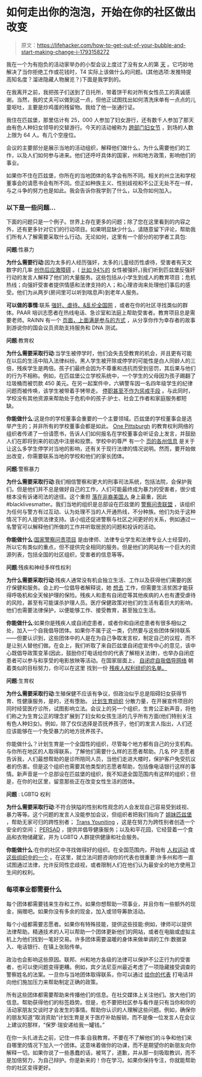 # 如何走出你的泡泡，开始在你的社区做出改变

> 原文：<https://lifehacker.com/how-to-get-out-of-your-bubble-and-start-making-change-i-1793158272>

我在一个为有抱负的活动家举办的小型会议上度过了没有女人的第 [天](https://www.womensmarch.com/womensday/) 。它巧妙地解决了当你拒绝工作或花钱时，T4 实际上该做什么的问题。(其他选项:发推特提高知名度？溜进隐藏人物展览？)下面是我学到的。



在我离开之前，我把孩子们送到了日托所，带着饼干和对所有女性员工的真诚感谢。当然，我的丈夫可以做到这一点，但他正试图找出如何清洗床单有一点点的儿童呕吐，主要是炒鸡蛋的残留物。我给了他一张通行证。

我住在匹兹堡，那里估计有 25，000 人参加了妇女游行，还有数千人参加了那天由有色人种妇女领导的交替游行。今天的活动被称为 [跨部门妇女节](https://www.facebook.com/events/172722813231875/) ，到场的人数上限为 64 人。有几个空座位。

会议的主要部分是展示当地的活动组织，解释他们做什么，为什么需要他们的工作，以及人们如何参与进来。他们还呼吁具体的国家，州和地方政策，影响他们的事业。

如果你不住在匹兹堡，你所在的当地团体的名字会有所不同。相关的州立法和学校董事会的请愿书会有所不同。但正如种族主义、性别歧视和不公正无处不在一样，与之斗争的努力也是如此。我会告诉你我学到了什么，以及你如何加入。

### 以下是一些问题...

下面的问题只是一个例子。世界上存在更多的问题；除了您在这里看到的内容之外，还有更多针对它们的行动项目。如果明显缺少什么，请随意留下评论，帮助我们所有人了解需要采取什么行动。无论如何，这里有一个部分的初学者工具包:

**问题**:性暴力

**为什么需要行动**:因为太多的人经历强奸，太多的儿童经历性虐待，受害者有天文数字的几率 [创伤后应激障碍](https://www.nimh.nih.gov/health/topics/post-traumatic-stress-disorder-ptsd/) 。( [比如 94%的](https://www.rainn.org/statistics/victims-sexual-violence) 女性被强奸。)我们听到匹兹堡反强奸行动的发言人解释了他们的大量服务。这些包括从小学生到成人的教育项目；危机热线；向强奸受害者提供情感和法律支持的人；和心理咨询来处理他们事后的感受。他们为从两岁(房间里可以听到喘息声)到老年人服务。

**可以做的事情**:联系 [强奸、虐待、&乱伦全国网](https://www.rainn.org/) ，或者在你的社区寻找类似的群体。PAAR 培训志愿者在热线电话、急诊室和法庭上帮助受害者。教育项目总是需要老师。RAINN 有一个 [页面，上面满是参与的方式](https://www.rainn.org/get-involved) ，从分享你作为幸存者的故事到游说你的国会议员资助支持服务和 DNA 测试。

**问题**:教育权

**为什么需要采取行动**:当学生被停学时，他们会失去受教育的机会，并且更有可能在以后的生活中陷入法律纠纷。黑人学生被开除或停学的可能性是白人同龄人的三倍，残疾学生是两倍。孩子们最终会因为不尊重和违抗而受到惩罚，其后果与他们的行为不相称。例如，在匹兹堡公立学校系统中，一个学生的父母因为孩子踢翻了垃圾桶而被罚款 450 美元。在另一起案件中，六辆警车因一名四年级学生的纪律问题而被传唤，该学生被带着手铐带走。 [停职甚至不作为惩戒手段](https://www.bostonglobe.com/magazine/2014/12/21/school-suspensions-don-work-time-for-something-better/kXQMRlfBWccB8hPduwoHTK/story.html) 。与此同时，学校没有其他资源来帮助处于危机中的孩子:护士、社会工作者和家庭服务都短缺。

**你能做什么**:这是你的学校董事会重要的一个主要领域。匹兹堡的学校董事会是选举产生的；并非所有的学校董事会都是如此。 [One Pittsburgh](http://www.onepittsburgh.org/) 的教育权利网络的组织者传递了一份请愿书，告诉人们如何报名在学校董事会听证会上发言，并鼓励人们在即将到来的初选中注册和投票。学校中的尊严 有一个 [页的各州信息](http://www.dignityinschools.org/resource-by-state) 是关于让这么多学生停学对当地的影响，还有关于现行法律的情况说明。然而，要开始做出改变，你需要联系当地的学校和他们的家长团体。

**问题**:警察暴力

**为什么需要采取行动**:我们相信警察和更大的刑事司法系统，包括法院，会保护我们。但是他们并不总是做好自己的工作，人们可能最终成为暴力的受害者，很少或根本没有诉诸司法的途径。这个重担 [落在非裔美国人](https://journalistsresource.org/studies/government/criminal-justice/police-reasonable-force-brutality-race-research-review-statistics) 身上最重，因此#blacklivesmatter。我们当地的组织是总部设在匹兹堡的 [警察问责联盟](http://apapgh.org/) ，该组织为任何与警方有过互动、认为处理不当的人开通热线，不分种族。他们为处于这种情况下的人提供法律支持。该小组还促进警察与社区之间更好的关系，例如通过一名警官可以解释他们所做的工作并听取居民的问题和投诉的活动。

**你能做什么**:[国家警察问责项目](https://www.nlg-npap.org/) 是由律师、法律专业学生和法律专业人士经营的，所以它有类似的重点，但不提供完全相同的服务。但是他们的网站有一个巨大的资源列表，包括全国的社区组织，受害者的信息等等。

**问题**:残疾和神经多样性权利

**为什么需要采取行动**:残疾人通常没有机会独立生活、工作以及获得他们需要的医疗保健和服务。会上的一位倡导者解释说，她 [想去](http://www.iwanttoworkpa.org/) 工作，但需要生活贫困才能获得呼吸机和全天候护理的保险。残疾人和患有自闭症等其他疾病的人也有遭受虐待的风险，甚至有可能谋杀护理人员。医疗保健政策对他们的生活有着巨大的影响，他们也需要法律保护，以便能够工作、接受教育，甚至独立生活。

**你能做什么**:如果你是残疾人或自闭症患者，或者你和自闭症患者有很多相似之处，加入一个自我倡导团体。如果你不属于这一类，仍然要与这些团体保持联系——但要认识到，这些团体中的人是在为自己争取发言权，制定自己的议程，而不是让别人替他们做。在会上，我们听取了来自匹兹堡自闭症宣传中心的意见，该中心既倡导政策变革(因此，鼓励你打电话给你的代表了解相关法律)，也举办自闭症患者可以参与和享受的电影放映等活动。在国家层面上， [自闭症自我倡导网络](http://autisticadvocacy.org/) 朝着类似的目标努力，你可以在这里 找到一份 [残疾人权利组织的名单。](https://en.wikipedia.org/wiki/List_of_disability_rights_organizations)

**问题**:生育权

**为什么需要采取行动**:生殖保健不应该有争议，但政治似乎总是阻碍妇女获得节育、性健康服务，是的，还有堕胎。 [计划生育组织](https://www.plannedparenthood.org/) 分散力量，在开展宣传项目的同时经营医疗诊所，试图影响立法。会议上的另一个组织，生育公正新声音，将他们称之为生育公正的理念扩展到了妇女和女孩生活的几乎所有方面(他们特别关注有色人种妇女)。例如，除了仅仅选择是否抚养孩子，他们的发言人指出，人们还应该能够在一个免受暴力的地方抚养孩子。

你能做什么？计划生育是一个全国性的组织，尽管每个地方都有自己的分支机构。与你所在地区的人取得联系，了解他们需要什么样的志愿者帮助。几名 PP 志愿者告诉我，人们最想帮助的是诊所陪同人员，当他们走进大楼时，保护客户免受抗议者的伤害。但是这个组织也需要其他类型的志愿者帮助，包括像电话银行这样的事情。新声音是一个总部设在匹兹堡的组织，我不知道全国范围内有这样的组织；但是，在你的社区里，留意那些正在改变女性生活的团体。

**问题** : LGBTQ 权利

**为什么需要采取行动**:不符合狭隘的性别和性观念的人会发现自己容易受到歧视、暴力等等。这个问题的发言人没能参加会议，但组织者把我们指向了 [姐妹匹兹堡](https://www.facebook.com/sistersPGH/) ，帮助无家可归的跨性别者； [Trans Youniting](https://www.facebook.com/pg/TransYOUniting/about/?ref=page_internal) ，这是在努力为跨性别者创造一个安全的空间； [PERSAD](https://persadcenter.org/) ，提供并倡导健康服务；以及和平花园，它经营着一个食品和衣物储藏室，并为 LGBTQ 人群提供健康和社会服务。

**你能做什么**:在你的社区中寻找做得好的组织。在全国范围内，开始有 [人权运动](https://www.facebook.com/pg/TransYOUniting/about/?ref=page_internal) 或 [这些组织中的一个](https://en.wikipedia.org/wiki/List_of_LGBT_rights_organizations_in_the_United_States) 。在这里，就立法问题咨询你的代表也很重要:许多州和市一直试图通过法律，允许反同性恋歧视，或者限制人们在他们认为最安全的地方使用卫生间的权利。

### 每项事业都需要什么

每个团体都需要钱来生存和工作。如果你想帮助一项事业，并且你有一些额外的现金，捐赠吧。如果你没有多余的现金，加入或领导筹款活动。

每个小组都需要志愿者。如果你有特殊技能，提供这些技能:例如，律师可以提供法律帮助。精通技术的人可以帮助一个团体更新他们的网站，或者在电脑或虚拟主机上为他们找到一笔好交易。许多团体需要温暖的身体来做单调的工作:数据录入、电话银行、在镇上张贴传单。

政治也会影响这些原因。联邦、州和地方各级的法律可以保护不公正行为的受害者，也可以使问题变得更糟。例如，宾夕法尼亚州最近考虑了一项隐藏接受调查的警察姓名的法案。一旦你与当地团体取得联系，你可以通过 [给你的代表](http://lifehacker.com/how-to-make-your-voice-heard-in-politics-between-electi-1791424641) 打电话并向他们施加压力来帮助制定正确的政策。

所有这些团体都需要帮助来传播他们的信息。在社交媒体上关注他们。放大他们的信息。帮助获得他们的标签趋势。但是，也不要把社区参与看作是只有当你和你的活动家朋友交谈时才会发生的事情。帮助你认识的人理解这些问题。例如，确保你的朋友知道“取消资助”计划生育是关于医疗补助报销，而不是像一位发言人在会议上建议的那样，“保罗·瑞安递给我一罐钱。”

在你一头扎进去之前，记住一件事:自我教育。不要在不了解他们的斗争和他们来自哪里的情况下加入一个团体。这意味着做你的功课，而不是期望你的新朋友向你解释一切。如果你说了一些愚蠢的话，被骂了，道歉，并从那一刻吸取教训，而不是加倍努力，为自己辩护。你是新来的！你在学习。如果你保持专注，你就能帮助你的社区变得更好。